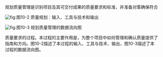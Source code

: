
规划质量管理是识别项目及其可交付成果的质量要求和标准，并准备对策确保符合

![](https://img.kancloud.cn/c6/3f/c63febcd4679b034f7a75ee448d6b9b6_1384x428.png "fig:")图10-2 质量规划：输入、工具与技术和输出

![](https://img.kancloud.cn/4f/c4/4fc405db3f8c365cf8e902f4e05dbe48_1442x986.png "fig:")图10-3 规划质量管理的数据流向图

质量要求的过程。本过程的主要作用是，为整个项目中如何管理和确认质量提供了指南和方向。图10-2描述了本过程的输入、工具与技术、输出，图10-3描述了本过程的数据流向图。
